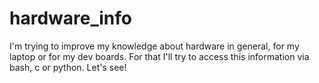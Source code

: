 # hardware_info
I'm trying to improve my knowledge about hardware in general, for my laptop or for my dev boards. For that I'll try to access this information via bash, c or python. Let's see!
